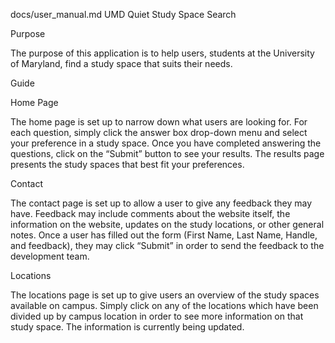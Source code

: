 docs/user_manual.md
UMD Quiet Study Space Search

Purpose

The purpose of this application is to help users, students at the University of Maryland, find a study space that suits their needs.

Guide

Home Page

The home page is set up to narrow down what users are looking for. For each question, simply click the answer box drop-down menu and select your preference in a study space. Once you have completed answering the questions, click on the “Submit” button to see your results. The results page presents the study spaces that best fit your preferences.

Contact

The contact page is set up to allow a user to give any feedback they may have. Feedback may include comments about the website itself, the information on the website, updates on the study locations, or other general notes. Once a user has filled out the form (First Name, Last Name, Handle, and feedback), they may click “Submit” in order to send the feedback to the development team.

Locations

The locations page is set up to give users an overview of the study spaces available on campus. Simply click on any of the locations which have been divided up by campus location in order to see more information on that study space. The information is currently being updated. 
